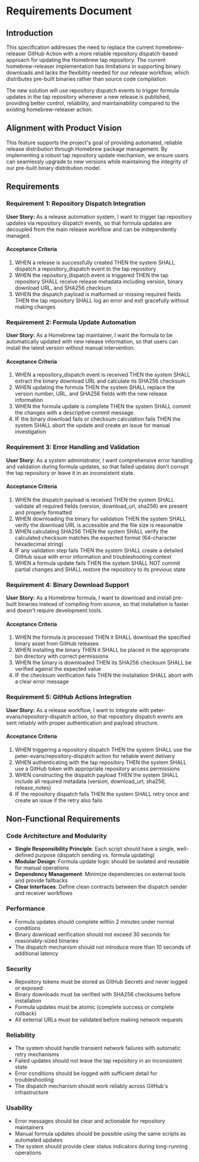 # Requirements Document

## Introduction

This specification addresses the need to replace the current homebrew-releaser GitHub Action with a more reliable repository dispatch-based approach for updating the Homebrew tap repository. The current homebrew-releaser implementation has limitations in supporting binary downloads and lacks the flexibility needed for our release workflow, which distributes pre-built binaries rather than source code compilation.

The new solution will use repository dispatch events to trigger formula updates in the tap repository whenever a new release is published, providing better control, reliability, and maintainability compared to the existing homebrew-releaser action.

## Alignment with Product Vision

This feature supports the project's goal of providing automated, reliable release distribution through Homebrew package management. By implementing a robust tap repository update mechanism, we ensure users can seamlessly upgrade to new versions while maintaining the integrity of our pre-built binary distribution model.

## Requirements

### Requirement 1: Repository Dispatch Integration

**User Story:** As a release automation system, I want to trigger tap repository updates via repository dispatch events, so that formula updates are decoupled from the main release workflow and can be independently managed.

#### Acceptance Criteria

1. WHEN a release is successfully created THEN the system SHALL dispatch a repository_dispatch event to the tap repository
2. WHEN the repository_dispatch event is triggered THEN the tap repository SHALL receive release metadata including version, binary download URL, and SHA256 checksum
3. WHEN the dispatch payload is malformed or missing required fields THEN the tap repository SHALL log an error and exit gracefully without making changes

### Requirement 2: Formula Update Automation

**User Story:** As a Homebrew tap maintainer, I want the formula to be automatically updated with new release information, so that users can install the latest version without manual intervention.

#### Acceptance Criteria

1. WHEN a repository_dispatch event is received THEN the system SHALL extract the binary download URL and calculate its SHA256 checksum
2. WHEN updating the formula THEN the system SHALL replace the version number, URL, and SHA256 fields with the new release information
3. WHEN the formula update is complete THEN the system SHALL commit the changes with a descriptive commit message
4. IF the binary download fails or checksum calculation fails THEN the system SHALL abort the update and create an issue for manual investigation

### Requirement 3: Error Handling and Validation

**User Story:** As a system administrator, I want comprehensive error handling and validation during formula updates, so that failed updates don't corrupt the tap repository or leave it in an inconsistent state.

#### Acceptance Criteria

1. WHEN the dispatch payload is received THEN the system SHALL validate all required fields (version, download_url, sha256) are present and properly formatted
2. WHEN downloading the binary for validation THEN the system SHALL verify the download URL is accessible and the file size is reasonable
3. WHEN calculating SHA256 THEN the system SHALL verify the calculated checksum matches the expected format (64-character hexadecimal string)
4. IF any validation step fails THEN the system SHALL create a detailed GitHub issue with error information and troubleshooting context
5. WHEN a formula update fails THEN the system SHALL NOT commit partial changes and SHALL restore the repository to its previous state

### Requirement 4: Binary Download Support

**User Story:** As a Homebrew formula, I want to download and install pre-built binaries instead of compiling from source, so that installation is faster and doesn't require development tools.

#### Acceptance Criteria

1. WHEN the formula is processed THEN it SHALL download the specified binary asset from GitHub releases
2. WHEN installing the binary THEN it SHALL be placed in the appropriate bin directory with correct permissions
3. WHEN the binary is downloaded THEN its SHA256 checksum SHALL be verified against the expected value
4. IF the checksum verification fails THEN the installation SHALL abort with a clear error message

### Requirement 5: GitHub Actions Integration

**User Story:** As a release workflow, I want to integrate with peter-evans/repository-dispatch action, so that repository dispatch events are sent reliably with proper authentication and payload structure.

#### Acceptance Criteria

1. WHEN triggering a repository dispatch THEN the system SHALL use the peter-evans/repository-dispatch action for reliable event delivery
2. WHEN authenticating with the tap repository THEN the system SHALL use a GitHub token with appropriate repository access permissions
3. WHEN constructing the dispatch payload THEN the system SHALL include all required metadata (version, download_url, sha256, release_notes)
4. IF the repository dispatch fails THEN the system SHALL retry once and create an issue if the retry also fails

## Non-Functional Requirements

### Code Architecture and Modularity
- **Single Responsibility Principle**: Each script should have a single, well-defined purpose (dispatch sending vs. formula updating)
- **Modular Design**: Formula update logic should be isolated and reusable for manual operations
- **Dependency Management**: Minimize dependencies on external tools and provide fallbacks
- **Clear Interfaces**: Define clean contracts between the dispatch sender and receiver workflows

### Performance
- Formula updates should complete within 2 minutes under normal conditions
- Binary download verification should not exceed 30 seconds for reasonably-sized binaries
- The dispatch mechanism should not introduce more than 10 seconds of additional latency

### Security
- Repository tokens must be stored as GitHub Secrets and never logged or exposed
- Binary downloads must be verified with SHA256 checksums before installation
- Formula updates must be atomic (complete success or complete rollback)
- All external URLs must be validated before making network requests

### Reliability
- The system should handle transient network failures with automatic retry mechanisms
- Failed updates should not leave the tap repository in an inconsistent state
- Error conditions should be logged with sufficient detail for troubleshooting
- The dispatch mechanism should work reliably across GitHub's infrastructure

### Usability
- Error messages should be clear and actionable for repository maintainers
- Manual formula updates should be possible using the same scripts as automated updates
- The system should provide clear status indicators during long-running operations